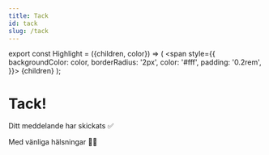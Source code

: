 ```yaml
---
title: Tack
id: tack
slug: /tack
---
```


export const Highlight = ({children, color}) => (
  <span
    style={{
      backgroundColor: color,
      borderRadius: '2px',
      color: '#fff',
      padding: '0.2rem',
    }}>
    {children}
  </span>
);

# <Highlight color="var(--highlight)">Tack!</Highlight>

Ditt meddelande har skickats ✅

Med vänliga hälsningar 🕺😊
